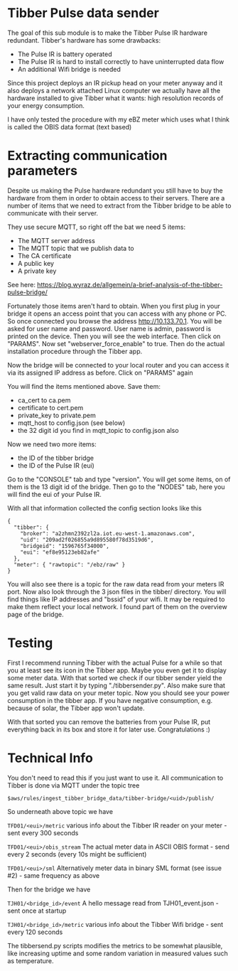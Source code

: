 # Tibber Pulse data sender
The goal of this sub module is to make the Tibber Pulse IR hardware redundant. Tibber's hardware has some drawbacks:

- The Pulse IR is battery operated
- The Pulse IR is hard to install correctly to have uninterrupted data flow
- An additional Wifi bridge is needed

Since this project deploys an IR pickup head on your meter anyway and it also deploys a network attached Linux computer we actually have all the hardware installed to give Tibber what it wants: high resolution records of your energy consumption.

I have only tested the procedure with my eBZ meter which uses what I think is called the OBIS data format (text based)

# Extracting communication parameters
Despite us making the Pulse hardware redundant you still have to buy the hardware from them in order to obtain access to their servers.
There are a number of items that we need to extract from the Tibber bridge to be able to communicate with their server.

They use secure MQTT, so right off the bat we need 5 items:

- The MQTT server address
- The MQTT topic that we publish data to
- The CA certificate
- A public key
- A private key

See here: https://blog.wyraz.de/allgemein/a-brief-analysis-of-the-tibber-pulse-bridge/

Fortunately those items aren't hard to obtain. When you first plug in your bridge it opens an access point that you can access with any phone or PC. So once connected you browse the address http://10.133.70.1. You will be asked for user name and password. User name is admin, password is printed on the device. Then you will see the web interface. Then click on "PARAMS".
Now set "webserver_force_enable" to true. Then do the actual installation procedure through the Tibber app.

Now the bridge will be connected to your local router and you can access it via its assigned IP address as before. Click on "PARAMS" again

You will find the items mentioned above. Save them:

- ca_cert to ca.pem
- certificate to cert.pem
- private_key to private.pem
- mqtt_host to config.json (see below)
- the 32 digit id you find in mqtt_topic to config.json also

Now we need two more items:

- the ID of the tibber bridge
- the ID of the Pulse IR (eui)

Go to the "CONSOLE" tab and type "version". You will get some items, on of them is the 13 digit id of the bridge. Then go to the "NODES" tab, here you will find the eui of your Pulse IR.

With all that information collected the config section looks like this

```
{
  "tibber": {
    "broker": "a2zhmn2392zl2a.iot.eu-west-1.amazonaws.com",
    "uid": "209ad2f026855a9d895580f78d3519d6",
    "bridgeid": "1596765f34000",
    "eui": "ef8e95123eb82afe"
  },
  "meter": { "rawtopic": "/ebz/raw" }
}
```

You will also see there is a topic for the raw data read from your meters IR port.
Now also look through the 3 json files in the tibber/ directory. You will find things like IP addresses and "bssid" of your wifi. It may be required to make them reflect your local network. I found part of them on the overview page of the bridge.

# Testing
First I recommend running Tibber with the actual Pulse for a while so that you at least see its icon in the Tibber app. Maybe you even get it to display some meter data. With that sorted we check if our tibber sender yield the same result. Just start it by typing "./tibbersender.py". Also make sure that you get valid raw data on your meter topic.
Now you should see your power consumption in the tibber app. If you have negative consumption, e.g. because of solar, the Tibber app won't update.

With that sorted you can remove the batteries from your Pulse IR, put everything back in its box and store it for later use. Congratulations :)

# Technical Info
You don't need to read this if you just want to use it.
All communication to Tibber is done via MQTT under the topic tree

```$aws/rules/ingest_tibber_bridge_data/tibber-bridge/<uid>/publish/```

So underneath above topic we have

```TFD01/<eui>/metric``` various info about the Tibber IR reader on your meter - sent every 300 seconds

```TFD01/<eui>/obis_stream``` The actual meter data in ASCII OBIS format - send every 2 seconds (every 10s might be sufficient)

```TFD01/<eui>/sml``` Alternatively meter data in binary SML format (see issue #2) - same frequency as above

Then for the bridge we have

```TJH01/<bridge_id>/event``` A hello message read from TJH01_event.json - sent once at startup

```TJH01/<bridge_id>/metric``` various info about the Tibber Wifi bridge - sent every 120 seconds

The tibbersend.py scripts modifies the metrics to be somewhat plausible, like increasing uptime and some random variation in measured values such as temperature.
